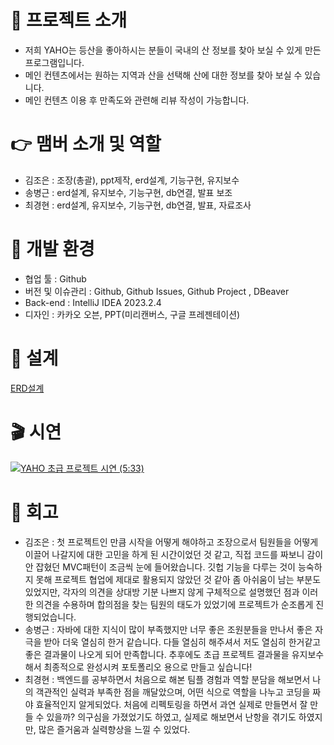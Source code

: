 # 📕 프로젝트 소개
- 저희 YAHO는 등산을 좋아하시는 분들이 국내의 산 정보를 찾아 보실 수 있게 만든 프로그램입니다.
- 메인 컨텐츠에서는 원하는 지역과 산을 선택해 산에 대한 정보를 찾아 보실 수 있습니다.
- 메인 컨텐츠 이용 후 만족도와 관련해 리뷰 작성이 가능합니다.

# 👉 맴버 소개 및 역할
- 김조은 : 조장(총괄), ppt제작, erd설계, 기능구현, 유지보수
- 송병근 : erd설계, 유지보수, 기능구현, db연결, 발표 보조
- 최경현 : erd설계, 유지보수, 기능구현, db연결, 발표, 자료조사

# 🔨 개발 환경
- 협업 툴 : Github
- 버전 및 이슈관리 : Github, Github Issues, Github Project , DBeaver
- Back-end : IntelliJ IDEA 2023.2.4
- 디자인 : 카카오 오븐, PPT(미리캔버스, 구글 프레젠테이션)
# 🔑 설계
[ERD설계](https://cdn.discordapp.com/attachments/1159767925218082839/1169832460754886767/2023-11-03_115303.png?ex=6556d661&is=65446161&hm=cee9a95dedd0b59765f9a19f389301046150ed9e63622ca454dd98fadff7604e&)

# 🎬 시연
[![YAHO 초급 프로젝트 시연 (5:33)](https://img.youtube.com/vi/Tx5_32oVNAg/0.jpg)](https://youtu.be/Tx5_32oVNAg)

# 🧐 회고
- 김조은 : 첫 프로젝트인 만큼 시작을 어떻게 해야하고 조장으로서 팀원들을 어떻게 이끌어 나갈지에 대한 고민을 하게 된 시간이었던 것 같고, 직접 코드를 짜보니 감이 안 잡혔던 MVC패턴이 조금씩 눈에 들어왔습니다. 깃헙 기능을 다루는 것이 능숙하지 못해 프로젝트 협업에 제대로 활용되지 않았던 것 같아 좀 아쉬움이 남는 부분도 있었지만, 각자의 의견을 상대방 기분 나쁘지 않게 구체적으로 설명했던 점과 이러한 의견을 수용하며 합의점을 찾는 팀원의 태도가 있었기에 프로젝트가 순조롭게 진행되었습니다.
- 송병근 : 자바에 대한 지식이 많이 부족했지만 너무 좋은 조원분들을 만나서 좋은 자극을 받아 더욱 열심히 한거 같습니다. 다들 열심히 해주셔서 저도 열심히 한거같고 좋은 결과물이 나오게 되어 만족합니다. 추후에도 초급 프로젝트 결과물을 유지보수해서 최종적으로 완성시켜 포토폴리오 용으로 만들고 싶습니다!
- 최경현 : 백엔드를 공부하면서 처음으로 해본 팀플 경험과 역할 분담을 해보면서 나의 객관적인 실력과 부족한 점을 깨달았으며, 어떤 식으로 역할을 나누고 코딩을 짜야 효율적인지 알게되었다. 처음에 리펙토링을 하면서 과연 실제로 만들면서 잘 만들 수 있을까? 의구심을 가졌었기도 하였고, 실제로 해보면서 난항을 겪기도 하였지만, 많은 즐거움과 실력향상을 느낄 수 있었다.

